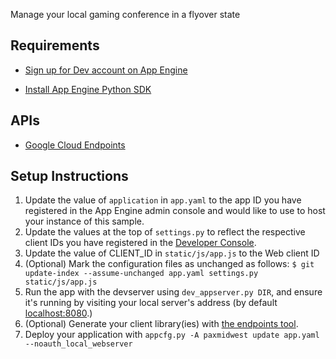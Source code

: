 Manage your local gaming conference in a flyover state

## Requirements
- [Sign up for Dev account on App Engine][1]

- [Install App Engine Python SDK](https://cloud.google.com/appengine/downloads?hl=en_US#Google_App_Engine_SDK_for_Python)

## APIs
- [Google Cloud Endpoints][3]

## Setup Instructions
1. Update the value of `application` in `app.yaml` to the app ID you
   have registered in the App Engine admin console and would like to use to host
   your instance of this sample.
1. Update the values at the top of `settings.py` to
   reflect the respective client IDs you have registered in the
   [Developer Console][4].
1. Update the value of CLIENT_ID in `static/js/app.js` to the Web client ID
1. (Optional) Mark the configuration files as unchanged as follows:
   `$ git update-index --assume-unchanged app.yaml settings.py static/js/app.js`
1. Run the app with the devserver using `dev_appserver.py DIR`, and ensure it's running by visiting your local server's address (by default [localhost:8080][5].)
1. (Optional) Generate your client library(ies) with [the endpoints tool][6].
1. Deploy your application with `appcfg.py -A paxmidwest update app.yaml --noauth_local_webserver`


[1]: https://developers.google.com/appengine
[3]: https://developers.google.com/appengine/docs/python/endpoints/
[4]: https://console.developers.google.com/apis/credentials
[5]: https://localhost:8080/
[6]: https://developers.google.com/appengine/docs/python/endpoints/endpoints_tool
